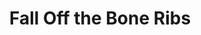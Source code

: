 ---
title: Fall Off the Bone Ribs
description: This is good!
thumbnail: Recipe Images/fall-off-the-bone-ribs_tlmpmd
thumbnail_alt: Fall Off the Bone Ribs
tags: []
servings: 6
prep_time: 10
cook_time: 190
oven_temp: 290
cooks_note: Start by preheating the oven to 290°F.
ingredients:
    - qty: 1
      unit: rack
      name: Pork Ribs
    - qty: 1
      unit: cup
      name: BBQ Sauce
    - qty: 3
      unit: tbsp.
      name: Brown Sugar
    - qty: 1
      unit: tbsp.
      name: Garlic Powder
    - qty: 1
      unit: tbsp.
      name: Onion Powder
    - qty: 1
      unit: tbsp.
      name: Chili Powder
    - qty: 2
      unit: tsp.
      name: Smoked Paprika
    - qty: 2
      unit: tsp.
      name: Cumin
      
directions:
    - Mix the rub ingredients together then completely coat the ribs and wrap them up with aluminum foil, with the flat meaty side down.
    - Put the ribs in the oven on the middle rack for 3 hours or until they feel loosely attached to the bone then pull them out of the oven and turn it onto Hi Broil.
    - Open the foil package completely and cover the bottom of the ribs with some of your BBQ sauce. Then place them back under the broiler until the sauce looks slightly caramelized. Then take them out and carefully flip the ribs without pulling them apart and do the same thing on the top side, this time pay attention to let the sauce caramelize perfectly without burning it. Chop them into smaller pieces and serve.
---